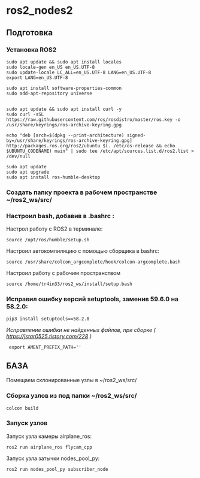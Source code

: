 # ros2_nodes2

## Подготовка

### Установка ROS2

    sudo apt update && sudo apt install locales
    sudo locale-gen en_US en_US.UTF-8
    sudo update-locale LC_ALL=en_US.UTF-8 LANG=en_US.UTF-8
    export LANG=en_US.UTF-8

    sudo apt install software-properties-common
    sudo add-apt-repository universe


    sudo apt update && sudo apt install curl -y
    sudo curl -sSL https://raw.githubusercontent.com/ros/rosdistro/master/ros.key -o /usr/share/keyrings/ros-archive-keyring.gpg

    echo "deb [arch=$(dpkg --print-architecture) signed-by=/usr/share/keyrings/ros-archive-keyring.gpg] http://packages.ros.org/ros2/ubuntu $(. /etc/os-release && echo $UBUNTU_CODENAME) main" | sudo tee /etc/apt/sources.list.d/ros2.list > /dev/null

    sudo apt update
    sudo apt upgrade
    sudo apt install ros-humble-desktop


### Создать папку проекта в рабочем пространстве ~/ros2_ws/src/

### Настроил bash, добавив в .bashrc :

Настрол работу с ROS2 в терминале:

    source /opt/ros/humble/setup.sh

Настроил автокомпиляцию с помощью сборщика в bashrc:

    source /usr/share/colcon_argcomplete/hook/colcon-argcomplete.bash
 
Настроил работу с рабочим пространством

    source /home/tr4in33/ros2_ws/install/setup.bash


### Исправил ошибку версий setuptools, заменив 59.6.0 на 58.2.0:

    pip3 install setuptools==58.2.0


*Исправление ошибки не найденных файлов, при сборке ( https://jstar0525.tistory.com/228 )*

     export AMENT_PREFIX_PATH=''

## БАЗА

Помещаем склонированные узлы в ~/ros2_ws/src/ 

### Сборка узлов из под папки ~/ros2_ws/src/

	colcon build	

### Запуск узлов

Запуск узла камеры airplane_ros:

	ros2 run airplane_ros flycam_cpp 

Запуск узла затычки nodes_pool_py:

	ros2 run nodes_pool_py subscriber_node
